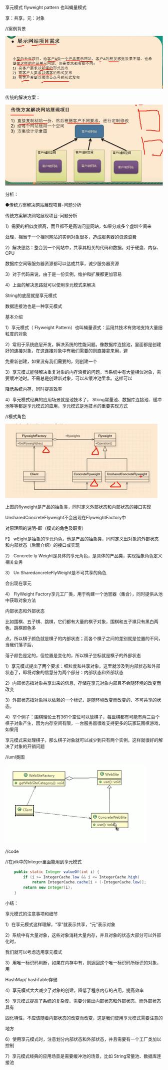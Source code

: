 享元模式 flyweight pattern 也叫蝇量模式

享：共享，元：对象

//案例背景

![img](_assets/享元模式/1606664417540-fd4f2280-8821-4c12-b6ed-98d7720a30b0.png)

传统的解决方案：

![img](_assets/享元模式/1606664389537-11da6d6a-56d3-43e4-a2fc-78ff1f43b7da.png)

分析：

●传统方案解决网站展现项目-问题分析

传统方案解决网站展现项目-问题分析

1）需要的相似度很高，而且都不是高访问量网站，如果分成多个虚圳空间来

处理，相当于一个相同网站的实例对象很多，造成服务器的资源浪费

2）解决思路：整合到一个网站中，共享其相关的代码和数据，对于硬盘、内存、CPU

数据库空间等服务器资源都可以达成共享，诚少服务器资源

3）对于代码来说，由于是一份实例，维护和扩展都更加容易

4）上面的解决思路就可以使用享元模式来解决





String的底层就是享元模式

数据连接池也是一种享元模式

基本介绍

1）享元模式（ Flyweight Pattern）也叫蝇量谟式：运用共技术有效地支持大量细粒度的对象

2）常用于系统底层开发，解决系统的性能问题。像数据库连接池，里面都是创建好的连接对象，在这连接对象中有我们需要的则直接拿来用，避

免重新创建，如果没有我们需要的，则创建一个

3）享元模式能够解决重复对象的内存浪费的问题，当系统中有大量相似对象，需要缓冲池时。不需总是创建新对象，可以从缓冲池里拿。这样可以

降低系统内存，同时提高效率

4）享元模式经典的应用场景就是池技术了， String常量池、数据库连接池、缓冲池等等都是享元模式的应用，享元模式是池技术的重要实现方式



//模式角色

![img](_assets/享元模式/1606664944139-489e1aeb-047a-4968-b59b-a9db728f00ba.png)



上图的flyweight是产品的抽象类，同时定义外部状态和内部状态的接口实现

UnsharedConcreteFlyweight不会出现在FlyweightFactory中

对原理图的说明-即（模式的角色及职责）

F】 wEight是抽象的享元角色，他是产品的抽象类，同时定义出对象的外部状态和内部状态（后面介绍）的接口或实现

2） Concrete ly Weight是具体的享元角色，是具体的产品类，实现抽象角色定义相关业务

3） Un SharedancreteFlyWeight是不可共享的角色

会出现在享元

4） FlyWeight Factory享元工厂类，用于构建一个池窨器（集合），同时提供从池中获取对象方法



内部状态和外部状态

比如围棋、五子棋、跳棋，它们都有大量的棋子对象，围棋和五子褀只有黑白两色，跳棋颜色多

点，所以棋子颜色就是棋子的内部状态；而各个棋子之间的差别就是位置的不同，当我们落子后，

落子颜色是定的，但位置是变化的，所以棋子坐标就是棋子的外部状态

1）享元模式提出了两个要求：细粒度和共享对象。这里就涉及到内部状态和外部状态了，即将对象的信慧分为两个部分：内部状态和外部状态

2）内部状态指对象共享出来的信息，存储在享元对象内部且不会随环境的改变而改变

3）外部状态指对象得以依赖的一个标记，是随环境改变而改变的、不可共享的状态。

4）举个例子：围棋理论土有361个空位可以放棋子，每盘棋都有可能有两三百个棋子对象产生，因为内存空间有限，一台服务器很难支持更多的玩家玩围棋游戏，如果用

享元模式来处理棋子，那么棋子对象就可以减少到只有两个实例，这样就很好的解决了对象的开销问题



//uml类图

![img](_assets/享元模式/1606702918425-0beea8ae-dd73-4184-9f9a-2b3a8bb711de.png)

//code



//在jdk中的Integer里面能用到享元模式

```java
    public static Integer valueOf(int i) {
        if (i >= IntegerCache.low && i <= IntegerCache.high)
            return IntegerCache.cache[i + (-IntegerCache.low)];
        return new Integer(i);
    }
```

小结：

享元模式的注意事项和细节

1）在享元模式这样理解，“享”就表示共享，“元”表示对象

2）系统中有大量对象，这些对象消耗大量内存，并且对象的状态大部分可以外部化时，

我们就可以考虑选用享元模式

3）用唯一标识码判断，如果在内存中有，则返回这个唯一标识码所标识的对象，用

HashMap/ hashTable存储

4）享元模式大大减少了对象的创建，降低了程序内存的占用，提高效率

5）享元模式提高了系统的复杂度。需要分离出内部状态和外部状态，而外部状态具有

固化特性，不应该随着内部状态的改变而改变，这是我们使用享元模式需要注意的

地方

6）使用享元模式时，注意划分内部状态和外部状态，并且需要有一个工厂类加以控制

7）享元模式经典的应用场景是需要缓冲池的场景，比如 String常量池、数据库连接池